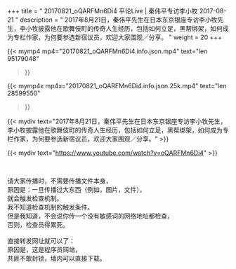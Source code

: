 +++
title = " 20170821_oQARFMn6Di4 平论Live | 秦伟平专访李小牧 2017-08-21 "
description = " 2017年8月21日，秦伟平先生在日本东京银座专访李小牧先生，李小牧披露他在歌舞伎町的传奇人生经历，包括如何立足，黑帮绑架，如何成为专栏作家，为何要参选新宿议员，欢迎大家围观／分享。 "
weight = 20
+++

{{< mymp4 mp4="20170821_oQARFMn6Di4.info.json.mp4" 
text="len 95179048"
>}}

{{< mymp4x  mp4x="20170821_oQARFMn6Di4.info.json.25k.mp4"
text="len 28599550"
>}}


{{< mydiv text="2017年8月21日，秦伟平先生在日本东京银座专访李小牧先生，李小牧披露他在歌舞伎町的传奇人生经历，包括如何立足，黑帮绑架，如何成为专栏作家，为何要参选新宿议员，欢迎大家围观／分享。" >}}
<br>

{{< mydiv text="https://www.youtube.com/watch?v=oQARFMn6Di4" >}}


<br>

请大家传播时，不需要传播文件本身，<br>
原因是：一旦传播过大东西（例如，图片，文件），<br>
就会触发检查机制。<br>
我不知道检查机制的触发条件。<br>
但是我知道，不会说你传一个没有敏感词的网络地址都检查，<br>
否则，检查员得累死。<br><br>
直接转发网址就可以了：<br>
原因是，这是程序员网站，<br>
共匪不敢封锁，墙内可以直接下载。


